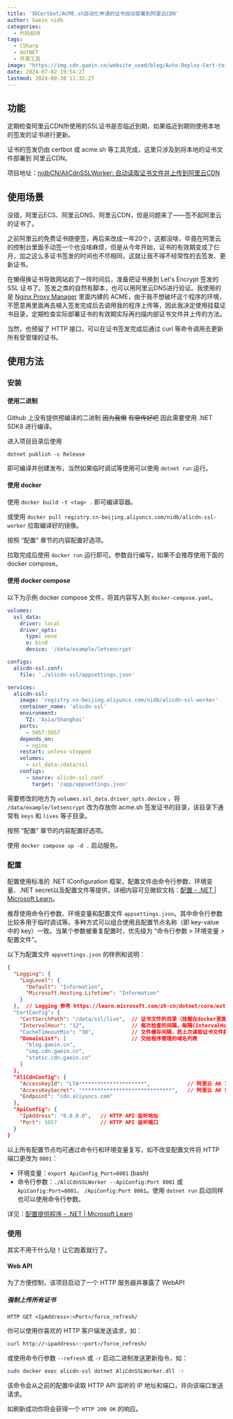 ```yaml
---
title: '将Certbot/ACME.sh自动化申请的证书自动部署到阿里云CDN'
author: Gaein nidb
categories:
  - 代码如诗
tags:
  - CSharp
  - dotNET
  - 开源工具
image: "https://img.cdn.gaein.cn/website_used/blog/Auto-Deploy-Cert-to-AliCdn/banner.webp"
date: 2024-07-02 19:54:27
lastmod: 2024-08-30 11:32:27
---
```


## 功能

定期检查阿里云CDN所使用的SSL证书是否临近到期，如果临近到期则使用本地的签发的证书进行更新。

证书的签发仍由 certbot 或 acme.sh 等工具完成，这里只涉及到将本地的证书文件部署到 阿里云CDN。

项目地址：[nidbCN/AliCdnSSLWorker: 自动读取证书文件并上传到阿里云CDN](https://github.com/nidbCN/AliCdnSSLWorker)

## 使用场景

没错，阿里云ECS、阿里云DNS、阿里云CDN，但是问题来了——签不起阿里云的证书了。

之前阿里云的免费证书随便签，再后来改成一年20个，这都没啥，毕竟在阿里云的控制台里面手动签一个也没啥麻烦，但是从今年开始，证书的有效期变成了仨月，加之这么多证书签发的时间也不尽相同，这就让我不得不经常性的去签发、更新证书。

在懒得换证书导致网站宕了一阵时间后，准备把证书换到 Let's Encrypt 签发的 SSL 证书了。签发之类的自然有脚本，也可以用阿里云DNS进行验证。我使用的是 [Nginx Proxy Manager](https://nginxproxymanager.com/) 里面内建的 ACME，由于我不想破坏这个程序的环境，不愿意再里面再去植入签发完成后去调用我的程序上传等，因此我决定使用挂载证书目录，定期检查实际部署证书的有效期实际再扫描内部证书文件并上传的方法。

当然，也预留了 HTTP 接口，可以在证书签发完成后通过 curl 等命令调用去更新所有受管理的证书。

## 使用方法

### 安装

#### 使用二进制

Github 上没有提供预编译的二进制 ~~因为我懒~~ ~~有空传好吧~~ 因此需要使用 .NET SDK8 进行编译。

进入项目目录后使用

```
dotnet publish -c Release
```

即可编译并创建发布，当然如果临时调试等使用可以使用 `dotnet run` 运行。

#### 使用 docker

使用 `docker build -t <tag> .` 即可编译容器。

或使用 `docker pull registry.cn-beijing.aliyuncs.com/nidb/alicdn-ssl-worker` 拉取编译好的镜像。

按照 “配置” 章节的内容配置好选项。

拉取完成后使用 `docker run` 运行即可。参数自行编写，如果不会推荐使用下面的 docker compose。

#### 使用 docker compose

以下为示例 docker compose 文件，将其内容写入到 `docker-compose.yaml`。

```yaml
volumes:
  ssl_data:
    driver: local
    driver_opts:
      type: none
      o: bind
      device: '/data/example/letsencrypt'

configs:
  alicdn-ssl.conf:
    file: './alicdn-ssl/appsettings.json'

services:
  alicdn-ssl:
    image: 'registry.cn-beijing.aliyuncs.com/nidb/alicdn-ssl-worker'
    container_name: 'alicdn-ssl'
    environment:
      TZ: 'Asia/Shanghai'
    ports:
      - 5057:5057
    depends_on:
      - nginx
    restart: unless-stopped
    volumes:
      - ssl_data:/data/ssl
    configs:
      - source: alicdn-ssl.conf
        target: '/app/appsettings.json'
```

需要修改的地方为 `volumes.ssl_data.driver_opts.device` ，将 `/data/example/letsencrypt` 改为存放你 acme.sh 签发证书的目录，该目录下通常有 `keys` 和 `lives` 等子目录。

按照 “配置” 章节的内容配置好选项。

使用 `docker compose up -d .` 启动服务。

### 配置

配置使用标准的 .NET IConfiguration 框架，配置文件由命令行参数、环境变量、.NET secret以及配置文件等提供，详细内容可见微软文档：[配置 - .NET | Microsoft Learn](https://learn.microsoft.com/zh-cn/dotnet/core/extensions/configuration)。

推荐使用命令行参数、环境变量和配置文件 `appsettings.json`。其中命令行参数比较多用于临时调试等。多种方式可以组合使用且配置节点名称（即 key-value 中的 key）一致。当某个参数被重复配置时，优先级为 “命令行参数 > 环境变量 > 配置文件”。

以下为配置文件 `appsettings.json` 的样例和说明：

```json
{
  "Logging": {
    "LogLevel": {
      "Default": "Information",
      "Microsoft.Hosting.Lifetime": "Information"
    }
  },  // Logging 参考 https://learn.microsoft.com/zh-cn/dotnet/core/extensions/logging?tabs=command-line#configure-logging-without-code
  "CertConfig": {
    "CertSerchPath": "/data/ssl/live",  // 证书文件的目录（挂载在docker里面的目录）
    "IntervalHour": "12",               // 每次检查的间隔，每隔{IntervalHour}执行一次检查，若当前HTTPS证书在{IntervalHour}内过期则会更新（小时）
    "CacheTimeoutMin": "30",            // 文件缓存间隔，若上次读取证书文件超过{CacheTimeoutMin}则重新读取（分钟）
    "DomainList": [                     // 交给程序管理的域名列表
      "blog.gaein.cn",
      "img.cdn.gaein.cn",
      "static.cdn.gaein.cn"
    ]
  },
  "AliCdnConfig": {
    "AccessKeyId": "LTA*********************",            // 阿里云 AK ID
    "AccessKeySecret": "*****************************",   // 阿里云 AK Secret
    "Endpoint": "cdn.aliyuncs.com"
  },
  "ApiConfig": {
    "IpAddress": "0.0.0.0",   // HTTP API 监听地址
    "Port": 5057              // HTTP API 监听端口
  }
}
```

以上所有配置节点均可通过命令行和环境变量复写，如不改变配置文件将 HTTP 端口更改为 `8001`：

* 环境变量：`export ApiConfig_Port=8001` (bash)
* 命令行参数：`./AliCdnSSLWorker --ApiConfig:Port 8001` 或 `ApiConfig:Port=8001`、 `/ApiConfig:Port 8001`。使用 `dotnet run` 启动同样也可以使用命令行参数。

详见：[配置提供程序 - .NET | Microsoft Learn](https://learn.microsoft.com/zh-cn/dotnet/core/extensions/configuration-providers)

### 使用

其实不用干什么哒！让它跑着就行了。

#### Web API

为了方便控制，该项目启动了一个 HTTP 服务器并暴露了 WebAPI

##### 强制上传所有证书

```
HTTP GET <IpAddress>:<Port>/force_refresh/
```

你可以使用你喜欢的 HTTP 客户端发送请求，如：

```bash
curl http://<ipaddress>:<port>/force_refresh/
```

或使用命令行参数 `--refresh` 或 `-r` 启动二进制发送更新指令，如：

```bash
sudo docker exec alicdn-ssl dotnet AliCdnSSLWorker.dll -r
```

该命令会从之前的配置中读取 HTTP API 监听的 IP 地址和端口，并向该端口发送请求。

如刷新成功你将会获得一个 `HTTP 200 OK` 的响应。